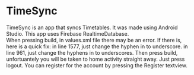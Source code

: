 # TimeSync
TimeSync is an app that syncs Timetables. 
It was made using Android Studio.
This app uses Firebase RealtimeDatabase.        
When pressing build, in values.xml file there may be an error.
If there is, here is a quick fix:
	in line 1577, just change the hyphen in <overlayable name="rotary-ui"> to underscore.
	in line 961, just change the hyphens in <overlayable name="car-ui-lib"> to underscores.
Then press build, unfortuantely you will be taken to home activity straight away. Just press logout.
You can register for the account by pressing the Register textview.
